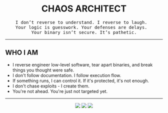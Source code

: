 <h1 align="center">CHAOS ARCHITECT</h1>

<pre align="center">
I don’t reverse to understand. I reverse to laugh.  
Your logic is guesswork. Your defenses are delays.  
Your binary isn’t secure. It’s pathetic.
</pre>

---

## WHO I AM

- I reverse engineer low-level software, tear apart binaries, and break things you thought were safe.  
- I don't follow documentation. I follow execution flow.  
- If something runs, I can control it. If it's protected, it's not enough.  
- I don't chase exploits - I create them.  
- You're not ahead. You're just not targeted yet.

---

<p align="center">
  <img src="https://img.shields.io/badge/Reverse%20Engineering-Dominance-black?style=flat&labelColor=black&color=red">
  <img src="https://img.shields.io/badge/Code%20Ownership-Total-darkred?style=flat&labelColor=black">
  <img src="https://img.shields.io/badge/Threat%20Level-Untouchable-black?style=flat&labelColor=black&color=darkred">
</p>
